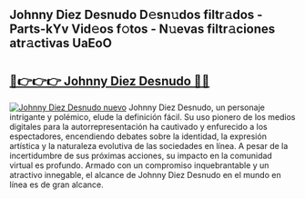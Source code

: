 ## Johnny Diez Desnudo D𝚎sn𝚞dos filtr𝚊dos - Parts-kYv Vid𝚎os f𝚘tos - N𝚞evas filtr𝚊ciones atr𝚊ctivas UaEoO

# <h2><a href="http://mb11dbh.tromn.icu/?c=Johnny+Diez+Desnudo">🔗👉👉👉 Johnny Diez Desnudo 🔗🔗</a></h2>

[![Johnny Diez Desnudo nuevo](https://i.imgur.com/pEAQMta.gif)](http://mb11dbh.tromn.icu/?c=Johnny+Diez+Desnudo)
Johnny Diez Desnudo, un personaje intrigante y polémico, elude la definición fácil. Su uso pionero de los medios digitales para la autorrepresentación ha cautivado y enfurecido a los espectadores, encendiendo debates sobre la identidad, la expresión artística y la naturaleza evolutiva de las sociedades en línea. A pesar de la incertidumbre de sus próximas acciones, su impacto en la comunidad virtual es profundo. Armado con un compromiso inquebrantable y un atractivo innegable, el alcance de Johnny Diez Desnudo en el mundo en línea es de gran alcance.
